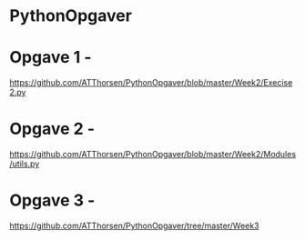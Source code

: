 # PythonOpgaver

# Opgave 1 - 
https://github.com/ATThorsen/PythonOpgaver/blob/master/Week2/Execise2.py

# Opgave 2 - 
https://github.com/ATThorsen/PythonOpgaver/blob/master/Week2/Modules/utils.py

# Opgave 3 - 
https://github.com/ATThorsen/PythonOpgaver/tree/master/Week3
